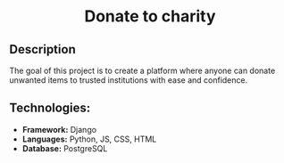 <h1 align="center"> Donate to charity </h1>

## Description

The goal of this project is to create a platform where anyone can donate unwanted items to trusted institutions with
ease and confidence.

## Technologies:

- **Framework:** Django
- **Languages:** Python, JS, CSS, HTML
- **Database:** PostgreSQL


